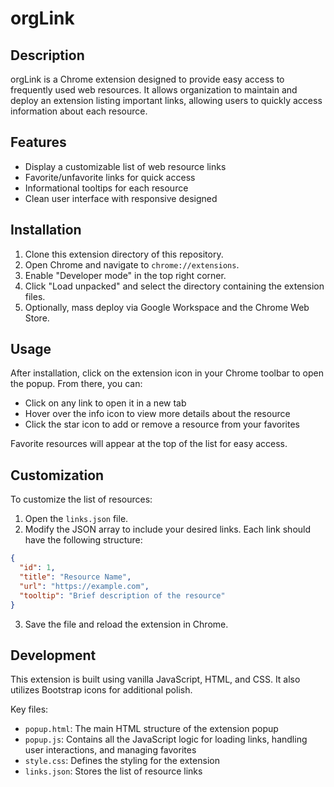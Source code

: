 # orgLink

## Description

orgLink is a Chrome extension designed to provide easy access to frequently used web resources. It allows organization to maintain and deploy an extension listing important links, allowing users to quickly access information about each resource.

## Features

- Display a customizable list of web resource links
- Favorite/unfavorite links for quick access
- Informational tooltips for each resource
- Clean user interface with responsive designed

## Installation

1. Clone this extension directory of this repository.
2. Open Chrome and navigate to `chrome://extensions`.
3. Enable "Developer mode" in the top right corner.
4. Click "Load unpacked" and select the directory containing the extension files.
5. Optionally, mass deploy via Google Workspace and the Chrome Web Store.

## Usage

After installation, click on the extension icon in your Chrome toolbar to open the popup. From there, you can:

- Click on any link to open it in a new tab
- Hover over the info icon to view more details about the resource
- Click the star icon to add or remove a resource from your favorites

Favorite resources will appear at the top of the list for easy access.

## Customization

To customize the list of resources:

1. Open the `links.json` file.
2. Modify the JSON array to include your desired links. Each link should have the following structure:

```json
{
  "id": 1,
  "title": "Resource Name",
  "url": "https://example.com",
  "tooltip": "Brief description of the resource"
}
```

3. Save the file and reload the extension in Chrome.

## Development

This extension is built using vanilla JavaScript, HTML, and CSS. It also utilizes Bootstrap icons for additional polish.

Key files:
- `popup.html`: The main HTML structure of the extension popup
- `popup.js`: Contains all the JavaScript logic for loading links, handling user interactions, and managing favorites
- `style.css`: Defines the styling for the extension
- `links.json`: Stores the list of resource links